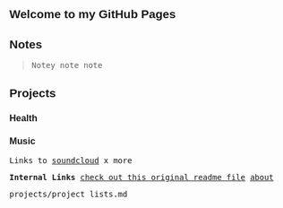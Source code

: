 <html>
       <style>
        h1, h2, h3{
	                        font-family: sans-serif;
	}
	    body {
	                        font-family: monospace;{{}}
	}
        </style>
<body>

</body>
</html>

## Welcome to my GitHub Pages

## Notes

> Notey note note  


## Projects 

### Health 

### Music 

Links to [soundcloud](http://soundcloud.com/larryoh) x more

**Internal Links** 
[check out this original readme file][1]
[about][2]
<!-- [ts][3] -->
<!--.[posts][4] -->

projects/project lists.md

[1]:	/docs/original-readme.md
[2]:	/pages/about.md
[3]:	projects.md
[4]:	posts.md